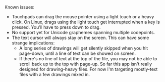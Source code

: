 Known issues:
* Touchpads can drag the mouse pointer using a light touch or a heavy click.
  On Linux, drags using the light touch get interrupted when a key is pressed.
  You'll have to press down to drag.
* No support yet for Unicode graphemes spanning multiple codepoints.
* The text cursor will always stay on the screen. This can have some strange
  implications:
    * A long series of drawings will get silently skipped when you hit
      page-down, until a line of text can be showed on screen.
    * If there's no line of text at the top of the file, you may not be able
      to scroll back up to the top with page-up.
  So far this app isn't really designed for drawing-heavy files. For now I'm
  targeting mostly-text files with a few drawings mixed in.
